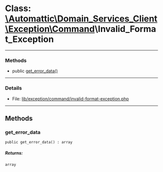 # Class: [\Automattic](../namespaces/automattic.md)[\Domain_Services_Client](../namespaces/automattic-domain-services-client.md)[\Exception](../namespaces/automattic-domain-services-client-exception.md)[\Command](../namespaces/automattic-domain-services-client-exception-command.md)\Invalid_Format_Exception


---

### Methods

* public [get_error_data()](#method_get_error_data)

---

### Details

* File: [lib/exception/command/invalid-format-exception.php](../../lib/exception/command/invalid-format-exception.php)

---

## Methods

<a id="method_get_error_data"></a>
### get_error_data

```
public get_error_data() : array
```

##### Returns:

```
array
```
